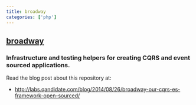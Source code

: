 ```yaml
---
title: broadway
categories: ['php']
---
```

## [broadway](https://github.com/broadway/broadway)

### Infrastructure and testing helpers for creating CQRS and event sourced applications.


Read the blog post about this repository at:
- http://labs.qandidate.com/blog/2014/08/26/broadway-our-cqrs-es-framework-open-sourced/
